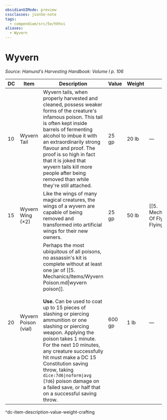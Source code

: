 ```yaml
---
obsidianUIMode: preview
cssclasses: json5e-note
tags:
  - compendium/src/5e/hhhvi
aliases:
  - Wyvern
---
```

# Wyvern
*Source: Hamund's Harvesting Handbook: Volume I p. 106* 

| DC | Item | Description | Value | Weight | Crafting |
|----|------|-------------|-------|--------|----------|
| 10 | Wyvern Tail | Wyvern tails, when properly harvested and cleaned, possess weaker forms of the creature's infamous poison. This tail is often kept inside barrels of fermenting alcohol to imbue it with an extraordinarily strong flavour and proof. The proof is so high in fact that it is joked that wyvern tails kill more people after being removed than while they're still attached. | 25 gp | 20 lb | — |
| 15 | Wyvern Wing (×2) | Like the wings of many magical creatures, the wings of a wyvern are capable of being removed and transformed into artificial wings for their new owners. | 25 gp | 50 lb | [[5. Mechanics/Items/Wings Of Flying.md\|Wings of Flying]] |
| 20 | Wyvern Poison (vial) | Perhaps the most ubiquitous of all poisons, no assassin's kit is complete without at least one jar of [[5. Mechanics/Items/Wyvern Poison.md\|wyvern poison]].<br /><br />**Use.** Can be used to coat up to 15 pieces of slashing or piercing ammunition or one slashing or piercing weapon. Applying the poison takes 1 minute. For the next 10 minutes, any creature successfully hit must make a DC 15 Constitution saving throw, taking `dice:7d6\|noform\|avg` (`7d6`) poison damage on a failed save, or half that on a successful saving throw. | 600 gp | 1 lb | — |
^dc-item-description-value-weight-crafting
